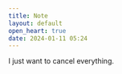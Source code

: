 ```yaml
---
title: Note
layout: default
open_heart: true
date: 2024-01-11 05:24
---
```


I just want to cancel everything.
